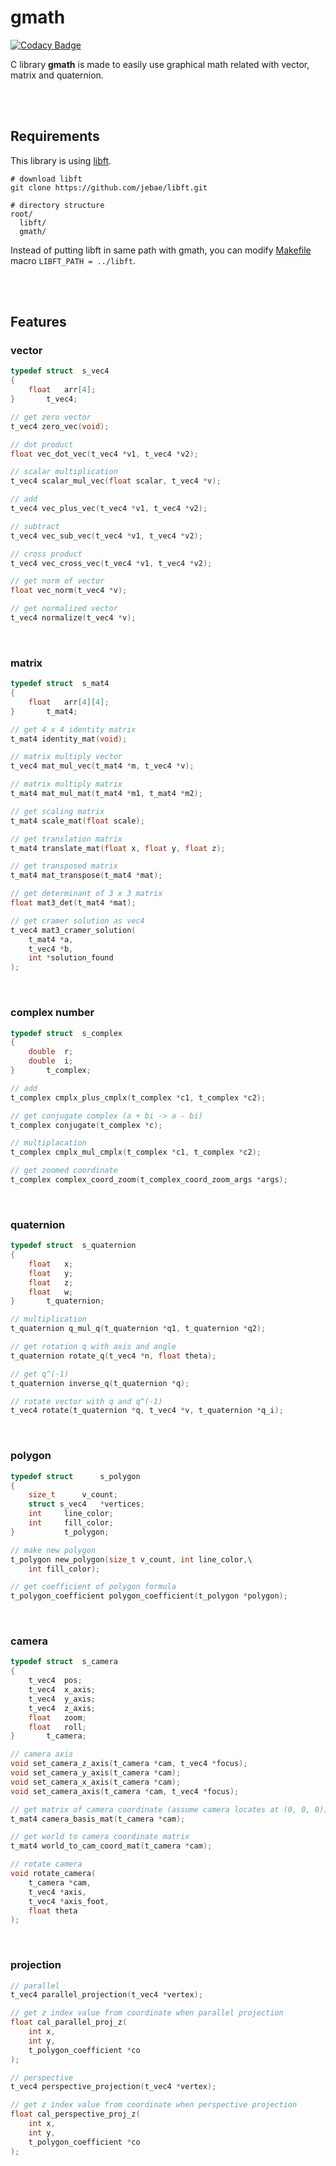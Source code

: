 # gmath

[![Codacy Badge](https://api.codacy.com/project/badge/Grade/2896cdcf3e864345af1210ba83da5ac6)](https://www.codacy.com/manual/jebae/gmath?utm_source=github.com&amp;utm_medium=referral&amp;utm_content=jebae/gmath&amp;utm_campaign=Badge_Grade)

C library **gmath** is made to easily use graphical math related with vector, matrix and quaternion.

<br><br>

## Requirements

This library is using [libft](https://github.com/jebae/libft).

```
# download libft
git clone https://github.com/jebae/libft.git

# directory structure
root/
  libft/
  gmath/
```

Instead of putting libft in same path with gmath, you can modify [Makefile](./Makefile) macro `LIBFT_PATH = ../libft`.

<br><br>

## Features

### vector

```c
typedef struct	s_vec4
{
	float	arr[4];
}		t_vec4;

// get zero vector
t_vec4 zero_vec(void);

// dot product
float vec_dot_vec(t_vec4 *v1, t_vec4 *v2);

// scalar multiplication
t_vec4 scalar_mul_vec(float scalar, t_vec4 *v);

// add
t_vec4 vec_plus_vec(t_vec4 *v1, t_vec4 *v2);

// subtract
t_vec4 vec_sub_vec(t_vec4 *v1, t_vec4 *v2);

// cross product
t_vec4 vec_cross_vec(t_vec4 *v1, t_vec4 *v2);

// get norm of vector
float vec_norm(t_vec4 *v);

// get normalized vector
t_vec4 normalize(t_vec4 *v);
```

<br>

### matrix

```c
typedef struct	s_mat4
{
	float	arr[4][4];
}		t_mat4;

// get 4 x 4 identity matrix
t_mat4 identity_mat(void);

// matrix multiply vector
t_vec4 mat_mul_vec(t_mat4 *m, t_vec4 *v);

// matrix multiply matrix
t_mat4 mat_mul_mat(t_mat4 *m1, t_mat4 *m2);

// get scaling matrix
t_mat4 scale_mat(float scale);

// get translation matrix
t_mat4 translate_mat(float x, float y, float z);

// get transposed matrix
t_mat4 mat_transpose(t_mat4 *mat);

// get determinant of 3 x 3 matrix
float mat3_det(t_mat4 *mat);

// get cramer solution as vec4
t_vec4 mat3_cramer_solution(
	t_mat4 *a,
	t_vec4 *b,
	int *solution_found
);
```

<br>

### complex number

```c
typedef struct	s_complex
{
	double	r;
	double	i;
}		t_complex;

// add
t_complex cmplx_plus_cmplx(t_complex *c1, t_complex *c2);

// get conjugate complex (a + bi -> a - bi)
t_complex conjugate(t_complex *c);

// multiplacation
t_complex cmplx_mul_cmplx(t_complex *c1, t_complex *c2);

// get zoomed coordinate
t_complex complex_coord_zoom(t_complex_coord_zoom_args *args);
```

<br>

### quaternion

```c
typedef struct	s_quaternion
{
	float	x;
	float	y;
	float	z;
	float	w;
}		t_quaternion;

// multiplication
t_quaternion q_mul_q(t_quaternion *q1, t_quaternion *q2);

// get rotation q with axis and angle
t_quaternion rotate_q(t_vec4 *n, float theta);

// get q^(-1)
t_quaternion inverse_q(t_quaternion *q);

// rotate vector with q and q^(-1)
t_vec4 rotate(t_quaternion *q, t_vec4 *v, t_quaternion *q_i);
```

<br>

### polygon

```c
typedef struct		s_polygon
{
	size_t		v_count;
	struct s_vec4	*vertices;
	int		line_color;
	int		fill_color;
}			t_polygon;

// make new polygon
t_polygon new_polygon(size_t v_count, int line_color,\
	int fill_color);

// get coefficient of polygon formula
t_polygon_coefficient polygon_coefficient(t_polygon *polygon);
```

<br>

### camera

```c
typedef struct	s_camera
{
	t_vec4	pos;
	t_vec4	x_axis;
	t_vec4	y_axis;
	t_vec4	z_axis;
	float	zoom;
	float	roll;
}		t_camera;

// camera axis
void set_camera_z_axis(t_camera *cam, t_vec4 *focus);
void set_camera_y_axis(t_camera *cam);
void set_camera_x_axis(t_camera *cam);
void set_camera_axis(t_camera *cam, t_vec4 *focus);

// get matrix of camera coordinate (assume camera locates at (0, 0, 0))
t_mat4 camera_basis_mat(t_camera *cam);

// get world to camera coordinate matrix
t_mat4 world_to_cam_coord_mat(t_camera *cam);

// rotate camera
void rotate_camera(
	t_camera *cam,
	t_vec4 *axis,
	t_vec4 *axis_foot,
	float theta
);

```

<br>

### projection

```c
// parallel
t_vec4 parallel_projection(t_vec4 *vertex);

// get z index value from coordinate when parallel projection
float cal_parallel_proj_z(
	int x,
	int y,
	t_polygon_coefficient *co
);

// perspective
t_vec4 perspective_projection(t_vec4 *vertex);

// get z index value from coordinate when perspective projection
float cal_perspective_proj_z(
	int x,
	int y,
	t_polygon_coefficient *co
);
```